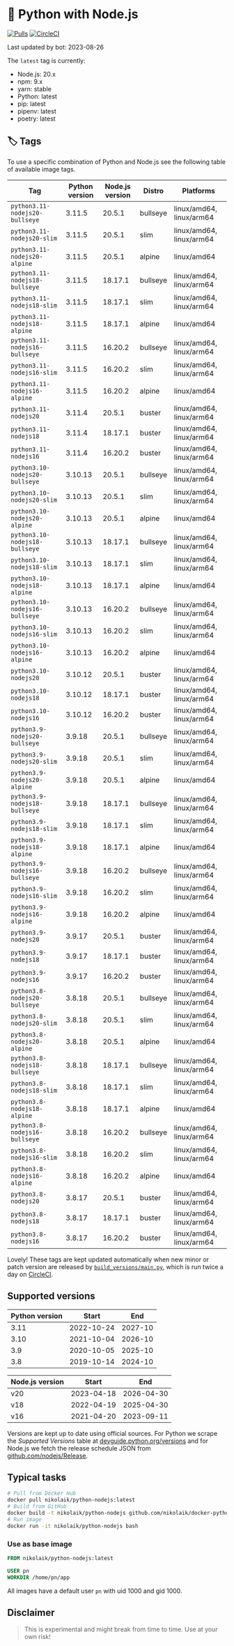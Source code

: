# 🐳 Python with Node.js

[![Pulls](https://img.shields.io/docker/pulls/nikolaik/python-nodejs.svg?style=flat-square)](https://hub.docker.com/r/nikolaik/python-nodejs/)
[![CircleCI](https://img.shields.io/circleci/project/github/nikolaik/docker-python-nodejs.svg?style=flat-square)](https://circleci.com/gh/nikolaik/docker-python-nodejs)

Last updated by bot: 2023-08-26

The `latest` tag is currently:

- Node.js: 20.x
- npm: 9.x
- yarn: stable
- Python: latest
- pip: latest
- pipenv: latest
- poetry: latest

## 🏷 Tags

To use a specific combination of Python and Node.js see the following table of available image tags.

<!-- TAGS_START -->

Tag | Python version | Node.js version | Distro | Platforms
--- | --- | --- | --- | ---
`python3.11-nodejs20-bullseye` | 3.11.5 | 20.5.1 | bullseye | linux/amd64, linux/arm64
`python3.11-nodejs20-slim` | 3.11.5 | 20.5.1 | slim | linux/amd64, linux/arm64
`python3.11-nodejs20-alpine` | 3.11.5 | 20.5.1 | alpine | linux/amd64
`python3.11-nodejs18-bullseye` | 3.11.5 | 18.17.1 | bullseye | linux/amd64, linux/arm64
`python3.11-nodejs18-slim` | 3.11.5 | 18.17.1 | slim | linux/amd64, linux/arm64
`python3.11-nodejs18-alpine` | 3.11.5 | 18.17.1 | alpine | linux/amd64
`python3.11-nodejs16-bullseye` | 3.11.5 | 16.20.2 | bullseye | linux/amd64, linux/arm64
`python3.11-nodejs16-slim` | 3.11.5 | 16.20.2 | slim | linux/amd64, linux/arm64
`python3.11-nodejs16-alpine` | 3.11.5 | 16.20.2 | alpine | linux/amd64
`python3.11-nodejs20` | 3.11.4 | 20.5.1 | buster | linux/amd64, linux/arm64
`python3.11-nodejs18` | 3.11.4 | 18.17.1 | buster | linux/amd64, linux/arm64
`python3.11-nodejs16` | 3.11.4 | 16.20.2 | buster | linux/amd64, linux/arm64
`python3.10-nodejs20-bullseye` | 3.10.13 | 20.5.1 | bullseye | linux/amd64, linux/arm64
`python3.10-nodejs20-slim` | 3.10.13 | 20.5.1 | slim | linux/amd64, linux/arm64
`python3.10-nodejs20-alpine` | 3.10.13 | 20.5.1 | alpine | linux/amd64
`python3.10-nodejs18-bullseye` | 3.10.13 | 18.17.1 | bullseye | linux/amd64, linux/arm64
`python3.10-nodejs18-slim` | 3.10.13 | 18.17.1 | slim | linux/amd64, linux/arm64
`python3.10-nodejs18-alpine` | 3.10.13 | 18.17.1 | alpine | linux/amd64
`python3.10-nodejs16-bullseye` | 3.10.13 | 16.20.2 | bullseye | linux/amd64, linux/arm64
`python3.10-nodejs16-slim` | 3.10.13 | 16.20.2 | slim | linux/amd64, linux/arm64
`python3.10-nodejs16-alpine` | 3.10.13 | 16.20.2 | alpine | linux/amd64
`python3.10-nodejs20` | 3.10.12 | 20.5.1 | buster | linux/amd64, linux/arm64
`python3.10-nodejs18` | 3.10.12 | 18.17.1 | buster | linux/amd64, linux/arm64
`python3.10-nodejs16` | 3.10.12 | 16.20.2 | buster | linux/amd64, linux/arm64
`python3.9-nodejs20-bullseye` | 3.9.18 | 20.5.1 | bullseye | linux/amd64, linux/arm64
`python3.9-nodejs20-slim` | 3.9.18 | 20.5.1 | slim | linux/amd64, linux/arm64
`python3.9-nodejs20-alpine` | 3.9.18 | 20.5.1 | alpine | linux/amd64
`python3.9-nodejs18-bullseye` | 3.9.18 | 18.17.1 | bullseye | linux/amd64, linux/arm64
`python3.9-nodejs18-slim` | 3.9.18 | 18.17.1 | slim | linux/amd64, linux/arm64
`python3.9-nodejs18-alpine` | 3.9.18 | 18.17.1 | alpine | linux/amd64
`python3.9-nodejs16-bullseye` | 3.9.18 | 16.20.2 | bullseye | linux/amd64, linux/arm64
`python3.9-nodejs16-slim` | 3.9.18 | 16.20.2 | slim | linux/amd64, linux/arm64
`python3.9-nodejs16-alpine` | 3.9.18 | 16.20.2 | alpine | linux/amd64
`python3.9-nodejs20` | 3.9.17 | 20.5.1 | buster | linux/amd64, linux/arm64
`python3.9-nodejs18` | 3.9.17 | 18.17.1 | buster | linux/amd64, linux/arm64
`python3.9-nodejs16` | 3.9.17 | 16.20.2 | buster | linux/amd64, linux/arm64
`python3.8-nodejs20-bullseye` | 3.8.18 | 20.5.1 | bullseye | linux/amd64, linux/arm64
`python3.8-nodejs20-slim` | 3.8.18 | 20.5.1 | slim | linux/amd64, linux/arm64
`python3.8-nodejs20-alpine` | 3.8.18 | 20.5.1 | alpine | linux/amd64
`python3.8-nodejs18-bullseye` | 3.8.18 | 18.17.1 | bullseye | linux/amd64, linux/arm64
`python3.8-nodejs18-slim` | 3.8.18 | 18.17.1 | slim | linux/amd64, linux/arm64
`python3.8-nodejs18-alpine` | 3.8.18 | 18.17.1 | alpine | linux/amd64
`python3.8-nodejs16-bullseye` | 3.8.18 | 16.20.2 | bullseye | linux/amd64, linux/arm64
`python3.8-nodejs16-slim` | 3.8.18 | 16.20.2 | slim | linux/amd64, linux/arm64
`python3.8-nodejs16-alpine` | 3.8.18 | 16.20.2 | alpine | linux/amd64
`python3.8-nodejs20` | 3.8.17 | 20.5.1 | buster | linux/amd64, linux/arm64
`python3.8-nodejs18` | 3.8.17 | 18.17.1 | buster | linux/amd64, linux/arm64
`python3.8-nodejs16` | 3.8.17 | 16.20.2 | buster | linux/amd64, linux/arm64

<!-- TAGS_END -->

Lovely! These tags are kept updated automatically when new minor or patch version are released by [`build_versions/main.py`](./build_versions/main.py), which is run twice a day on [CircleCI](https://circleci.com/gh/nikolaik/docker-python-nodejs).

## Supported versions

<!-- SUPPORTED_VERSIONS_START -->

Python version | Start | End
--- | --- | ---
3.11 | 2022-10-24 | 2027-10
3.10 | 2021-10-04 | 2026-10
3.9 | 2020-10-05 | 2025-10
3.8 | 2019-10-14 | 2024-10

Node.js version | Start | End
--- | --- | ---
v20 | 2023-04-18 | 2026-04-30
v18 | 2022-04-19 | 2025-04-30
v16 | 2021-04-20 | 2023-09-11

<!-- SUPPORTED_VERSIONS_END -->

Versions are kept up to date using official sources. For Python we scrape the _Supported Versions_ table at [devguide.python.org/versions](https://devguide.python.org/versions/#supported-versions) and for Node.js we fetch the release schedule JSON from [github.com/nodejs/Release](https://github.com/nodejs/Release/blob/main/schedule.json).

## Typical tasks

```bash
# Pull from Docker Hub
docker pull nikolaik/python-nodejs:latest
# Build from GitHub
docker build -t nikolaik/python-nodejs github.com/nikolaik/docker-python-nodejs
# Run image
docker run -it nikolaik/python-nodejs bash
```

### Use as base image

```Dockerfile
FROM nikolaik/python-nodejs:latest

USER pn
WORKDIR /home/pn/app
```

All images have a default user `pn` with uid 1000 and gid 1000.

## Disclaimer

> This is experimental and might break from time to time. Use at your own risk!
